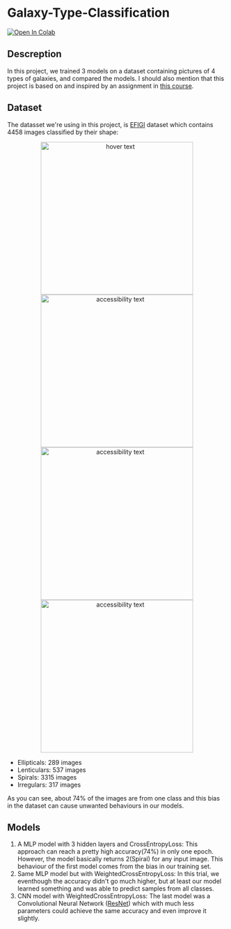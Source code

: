 # Galaxy-Type-Classification

[![Open In Colab](https://colab.research.google.com/assets/colab-badge.svg)](https://colab.research.google.com/github/AlieNiT/Galaxy-Type-Classification/)

## Descreption
In this project, we trained 3 models on a dataset containing pictures of 4 types of galaxies, and compared the models. 
I should also mention that this project is based on and inspired by an assignment in [this course](https://github.com/asharifiz/Introduction_to_Machine_Learning).

## Dataset
The datasset we're using in this project, is [EFIGI](https://www.astromatic.net/projects/efigi/) dataset which contains 4458 images classified by their shape:


<p align="center">
  <img src="your_relative_path_here" width="350" title="hover text">
  <img src="your_relative_path_here_number_2_large_name" width="350" alt="accessibility text">
  <img src="your_relative_path_here_number_2_large_name" width="350" alt="accessibility text">
  <img src="your_relative_path_here_number_2_large_name" width="350" alt="accessibility text">
</p>

* Ellipticals: 289 images
* Lenticulars: 537 images
* Spirals: 3315 images
* Irregulars: 317 images

As you can see, about 74% of the images are from one class and this bias in the dataset can cause unwanted behaviours in our models.

## Models
1. A MLP model with 3 hidden layers and CrossEntropyLoss: This approach can reach a pretty high accuracy(74%) in only one epoch. However, the model basically returns 2(Spiral) for any input image. This behaviour of the first model comes from the bias in our training set.
2. Same MLP model but with WeightedCrossEntropyLoss: In this trial, we eventhough the accuracy didn't go much higher, but at least our model learned something and was able to predict samples from all classes.
3. CNN model with WeightedCrossEntropyLoss: The last model was a Convolutional Neural Network ([ResNet](https://en.wikipedia.org/wiki/Residual_neural_network)) which with much less parameters could achieve the same accuracy and even improve it slightly.
